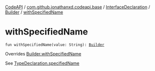 [CodeAPI](../../../index.md) / [com.github.jonathanxd.codeapi.base](../../index.md) / [InterfaceDeclaration](../index.md) / [Builder](index.md) / [withSpecifiedName](.)

# withSpecifiedName

`fun withSpecifiedName(value: String): `[`Builder`](index.md)

Overrides [Builder.withSpecifiedName](../../-type-declaration/-builder/with-specified-name.md)

See [TypeDeclaration.specifiedName](../../-type-declaration/specified-name.md)

